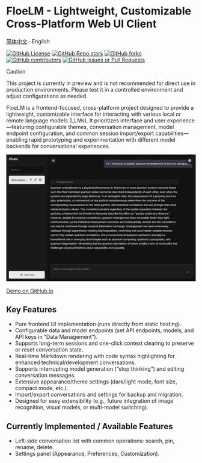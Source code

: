 # FloeLM - Lightweight, Customizable Cross-Platform Web UI Client

[简体中文](/README.md) · English

[![GitHub License](https://img.shields.io/github/license/Floebot/FloeLM?style=flat-square)](https://github.com/Floebot/FloeLM/blob/main/LICENSE)
[![GitHub Repo stars](https://img.shields.io/github/stars/Floebot/FloeLM?style=flat-square)](https://github.com/Floebot/FloeLM/stargazers)
[![GitHub forks](https://img.shields.io/github/forks/Floebot/FloeLM?style=flat-square)](https://github.com/Floebot/FloeLM/network/members)
[![GitHub contributors](https://img.shields.io/github/contributors/Floebot/FloeLM?style=flat-square)](https://github.com/Floebot/FloeLM/graphs/contributors)
[![GitHub Issues or Pull Requests](https://img.shields.io/github/issues/Floebot/FloeLM?style=flat-square)](https://github.com/Floebot/FloeLM/issues)

</div>

> [!CAUTION]
> This project is currently in preview and is not recommended for direct use in production environments. Please test it in a controlled environment and adjust configurations as needed.

FloeLM is a frontend-focused, cross-platform project designed to provide a lightweight, customizable interface for interacting with various local or remote language models (LLMs). It prioritizes interface and user experience—featuring configurable themes, conversation management, model endpoint configuration, and common session import/export capabilities—enabling rapid prototyping and experimentation with different model backends for conversational experiences.

![FloeLM Screenshot](/assets/screenshot.jpeg)

[Demo on GitHub.io](https://floebot.github.io/FloeLM)

## Key Features
- Pure frontend UI implementation (runs directly from static hosting).
- Configurable data and model endpoints (set API endpoints, models, and API keys in “Data Management”).
- Supports long-term sessions and one-click context clearing to preserve or reset conversation state.
- Real-time Markdown rendering with code syntax highlighting for enhanced technical/development conversations.
- Supports interrupting model generation (“stop thinking”) and editing conversation messages.
- Extensive appearance/theme settings (dark/light mode, font size, compact mode, etc.).
- Import/export conversations and settings for backup and migration.
- Designed for easy extensibility (e.g., future integration of image recognition, visual models, or multi-model switching).

## Currently Implemented / Available Features
- Left-side conversation list with common operations: search, pin, rename, delete.
- Settings panel (Appearance, Preferences, Customization).
